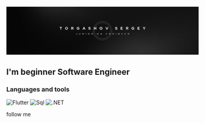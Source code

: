 [![Header](https://github.com/ANXRenax/ANXRenax/blob/main/Assets/Torgashov%20Sergey.png)](https://www.youtube.com/@anxrenax6809)

## I'm beginner Software Engineer

### Languages and tools
![Flutter](https://img.shields.io/badge/Flutter-090909?style=for-the-badge&logo=flutter&logocolor=47C5FB)
![Sql](https://img.shields.io/badge/SQL-090909?style=for-the-badge&logo=mysql&logocolor=00648B)
![.NET](https://img.shields.io/badge/Framework-090909?style=for-the-badge&logo=.net&logocolor=E5D3FF)

follow me